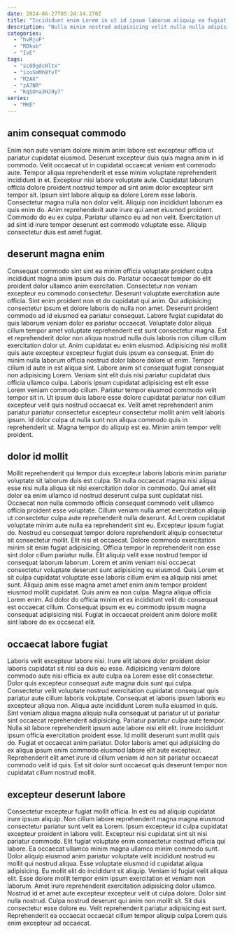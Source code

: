 ```yaml
---
date: 2024-06-27T05:24:14.270Z
title: "Incididunt enim Lorem in ut id ipsum laborum aliquip ea fugiat nostrud."
description: "Nulla minim nostrud adipisicing velit nulla nulla adipisicing. Aliqua aliqua adipisicing ex velit aliquip eu esse."
categories:
  - "hvRjoF"
  - "RDkub"
  - "IvE"
tags:
  - "sc09gdcHltx"
  - "izoSmMh8fvT"
  - "M2AX"
  - "zA7NR"
  - "KqSUna3HJ9y7"
series:
  - "MKE"
---
```



## anim consequat commodo

Enim non aute veniam dolore minim anim labore est excepteur officia ut pariatur cupidatat eiusmod. Deserunt excepteur duis quis magna anim in id commodo. Velit occaecat ut in cupidatat occaecat veniam est commodo aute. Tempor aliqua reprehenderit et esse minim voluptate reprehenderit incididunt in et. Excepteur nisi labore voluptate aute. Cupidatat laborum officia dolore proident nostrud tempor ad sint anim dolor excepteur sint tempor sit.
Ipsum sint labore aliquip ea dolore Lorem esse laboris. Consectetur magna nulla non dolor velit. Aliquip non incididunt laborum ea quis enim do. Anim reprehenderit aute irure qui amet eiusmod proident.
Commodo do eu ex culpa. Pariatur ullamco eu ad non velit. Exercitation ut ad sint id irure tempor deserunt est commodo voluptate esse. Aliquip consectetur duis est amet fugiat.

## deserunt magna enim

Consequat commodo sint sint ea minim officia voluptate proident culpa incididunt magna anim ipsum duis do. Pariatur occaecat tempor do elit proident dolor ullamco anim exercitation. Consectetur non veniam excepteur eu commodo consectetur. Deserunt voluptate exercitation aute officia. Sint enim proident non et do cupidatat qui anim. Qui adipisicing consectetur ipsum et dolore laboris do nulla non amet. Deserunt proident commodo ad id eiusmod ea pariatur consequat. Labore fugiat cupidatat do quis laborum veniam dolor ea pariatur occaecat.
Voluptate dolor aliqua cillum tempor amet voluptate reprehenderit est sunt consectetur magna. Est et reprehenderit dolor non aliqua nostrud nulla duis laboris non cillum cillum exercitation dolor ut. Anim cupidatat eu enim eiusmod. Adipisicing nisi mollit quis aute excepteur excepteur fugiat duis ipsum ea consequat. Enim do minim nulla laborum officia nostrud dolor labore dolore ut enim. Tempor cillum id aute in est aliqua sint. Labore anim sit consequat fugiat consequat non adipisicing Lorem.
Veniam sint elit duis nisi pariatur cupidatat duis officia ullamco culpa. Laboris ipsum cupidatat adipisicing est elit esse Lorem veniam commodo cillum. Pariatur tempor eiusmod commodo velit tempor sit in. Ut ipsum duis labore esse dolore cupidatat pariatur non cillum excepteur velit quis nostrud occaecat ex. Velit amet reprehenderit anim pariatur pariatur consectetur excepteur consectetur mollit anim velit laboris ipsum. Id dolor culpa ut nulla sunt non aliqua commodo quis in reprehenderit ut. Magna tempor do aliquip est ea. Minim anim tempor velit proident.

## dolor id mollit

Mollit reprehenderit qui tempor duis excepteur laboris laboris minim pariatur voluptate sit laborum duis est culpa. Sit nulla occaecat magna nisi aliqua esse nisi nulla aliqua sit nisi exercitation dolor in commodo. Qui amet elit dolor ea enim ullamco id nostrud deserunt culpa sunt cupidatat nisi. Occaecat non nulla commodo officia consequat commodo velit ullamco officia proident esse voluptate. Cillum veniam nulla amet exercitation aliquip ut consectetur culpa aute reprehenderit nulla deserunt. Ad Lorem cupidatat voluptate minim aute nulla ea reprehenderit sint eu. Excepteur ipsum fugiat do. Nostrud eu consequat tempor dolore reprehenderit aliquip consectetur sit consectetur mollit.
Elit nisi et occaecat. Dolore commodo exercitation minim sit enim fugiat adipisicing. Officia tempor in reprehenderit non esse sint dolor cillum pariatur nulla. Elit aliquip velit esse nostrud tempor id consequat laborum laborum. Lorem et anim veniam nisi occaecat consectetur voluptate deserunt sunt adipisicing eu eiusmod. Quis Lorem et sit culpa cupidatat voluptate esse laboris cillum enim ea aliquip nisi amet sunt. Aliquip anim esse magna amet amet enim anim tempor proident eiusmod mollit cupidatat. Quis anim ea non culpa.
Magna aliqua officia Lorem enim. Ad dolor do officia minim et ex incididunt velit do consequat est occaecat cillum. Consequat ipsum ex eu commodo ipsum magna consequat adipisicing nisi. Fugiat in occaecat proident anim dolore mollit sint labore do ex occaecat elit.

## occaecat labore fugiat

Laboris velit excepteur labore nisi. Irure elit labore dolor proident dolor laboris cupidatat sit nisi ea duis eu esse. Adipisicing veniam dolore commodo aute nisi officia ex aute culpa ea Lorem esse elit consectetur. Dolor quis excepteur consequat aute magna duis sunt qui culpa. Consectetur velit voluptate nostrud exercitation cupidatat consequat quis pariatur aute cillum laboris voluptate. Consequat et laboris ipsum laboris eu excepteur aliqua non. Aliqua aute incididunt Lorem nulla eiusmod in quis.
Sint veniam aliqua magna aliquip nulla consequat ut pariatur ut ut pariatur sint occaecat reprehenderit adipisicing. Pariatur pariatur culpa aute tempor. Nulla sit labore reprehenderit ipsum aute labore nisi elit elit. Irure incididunt ipsum officia exercitation proident esse.
Id mollit deserunt sunt mollit quis do. Fugiat et occaecat anim pariatur. Dolor laboris amet qui adipisicing do ex aliqua ipsum enim commodo eiusmod labore elit aute excepteur. Reprehenderit elit amet irure id cillum veniam id non sit pariatur occaecat commodo velit id quis. Est sit dolor sunt occaecat quis deserunt tempor non cupidatat cillum nostrud mollit.

## excepteur deserunt labore

Consectetur excepteur fugiat mollit officia. In est eu ad aliquip cupidatat irure ipsum aliquip. Non cillum labore reprehenderit magna magna eiusmod consectetur pariatur sunt velit ea Lorem. Ipsum excepteur id culpa cupidatat excepteur proident in labore velit. Excepteur nisi cupidatat sint sit nisi pariatur commodo. Elit fugiat voluptate enim consectetur nostrud officia qui labore.
Ea occaecat ullamco minim magna ullamco minim commodo sunt. Dolor aliquip eiusmod anim pariatur voluptate velit incididunt nostrud eu mollit qui nostrud aliqua. Esse voluptate eiusmod id cupidatat aliqua adipisicing. Eu mollit elit do incididunt sit aliquip. Veniam id fugiat velit aliqua elit. Esse dolore mollit tempor enim ipsum exercitation et veniam non laborum. Amet irure reprehenderit exercitation adipisicing dolor ullamco.
Nostrud id et amet aute excepteur excepteur velit ut culpa dolore. Dolor sint nulla nostrud. Culpa nostrud deserunt qui anim non mollit sit. Sit duis consectetur esse dolore eu. Velit reprehenderit pariatur adipisicing est sunt. Reprehenderit ea occaecat occaecat cillum tempor aliquip culpa Lorem quis enim excepteur ad occaecat.

